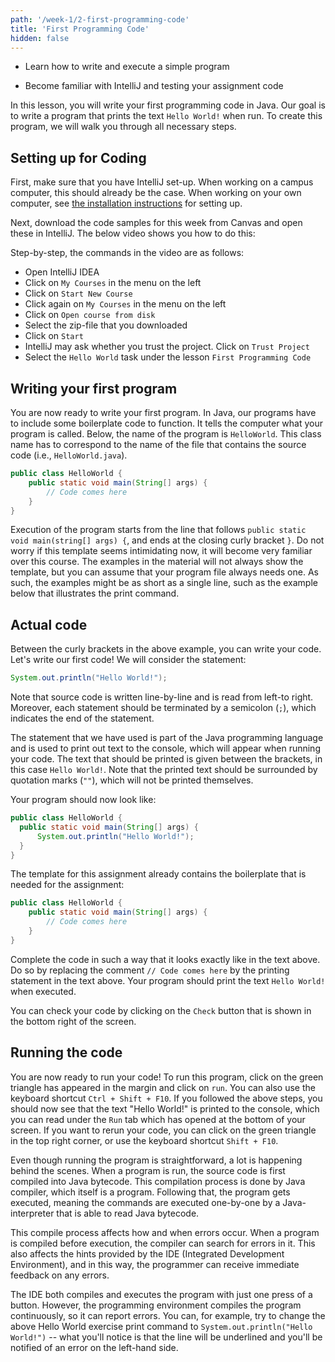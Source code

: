 ```yaml
---
path: '/week-1/2-first-programming-code'
title: 'First Programming Code'
hidden: false
---
```


<text-box variant='learningObjectives' name='Learning Objectives'>

- Learn how to write and execute a simple program

- Become familiar with IntelliJ and testing your assignment code

</text-box>

In this lesson, you will write your first programming code in Java.
Our goal is to write a program that prints the text `Hello World!` when run.
To create this program, we will walk you through all necessary steps.

## Setting up for Coding
First, make sure that you have IntelliJ set-up.
When working on a campus computer, this should already be the case.
When working on your own computer, see [the installation instructions](/installation) for setting up.

Next, download the code samples for this week from Canvas and open these in IntelliJ. The below video shows you how to do this:

<panopto src="https://eur.cloud.panopto.eu/Panopto/Pages/Embed.aspx?id=6cc47a12-c757-49c0-a9db-ac26010c104f&autoplay=false&offerviewer=true&showtitle=true&showbrand=false&start=0&interactivity=all"></panopto>

Step-by-step, the commands in the video are as follows:
- Open IntelliJ IDEA
- Click on `My Courses` in the menu on the left
- Click on `Start New Course`
- Click again on `My Courses` in the menu on the left
- Click on `Open course from disk`
- Select the zip-file that you downloaded
- Click on `Start`
- IntelliJ may ask whether you trust the project. Click on `Trust Project`
- Select the `Hello World` task under the lesson `First Programming Code`

## Writing your first program
You are now ready to write your first program. In Java, our programs have to include some boilerplate code to function. It tells the computer what your program is called. Below, the name of the program is `HelloWorld`. This class name has to correspond to the name of the file that contains the source code (i.e., `HelloWorld.java`).

```java
public class HelloWorld {
    public static void main(String[] args) {
        // Code comes here
    }
}
```
Execution of the program starts from the line that follows `public static void main(string[] args) {`, and ends at the closing curly bracket `}`. Do not worry if this template seems intimidating now, it will become very familiar over this course.
The examples in the material will not always show the template, but you can assume that your program file always needs one. As such, the examples might be as short as a single line, such as the example below that illustrates the print command.

## Actual code
Between the curly brackets in the above example, you can write your code. Let's write our first code! We will consider the statement:
``` Java
System.out.println("Hello World!");
```
Note that source code is written line-by-line and is read from left-to right. Moreover, each statement should be terminated by a semicolon (`;`), which indicates the end of the statement.

The statement that we have used is part of the Java programming language and is used to print out text to the console, which will appear when running your code. The text that should be printed is given between the brackets, in this case `Hello World!`. Note that the printed text should be surrounded by quotation marks (`""`), which will not be printed themselves.

Your program should now look like:
``` Java
public class HelloWorld {
  public static void main(String[] args) {
      System.out.println("Hello World!");  
  }
}  
```

<programming-exercise name="Hello World">

The template for this assignment already contains the boilerplate that is needed for the assignment:
```java
public class HelloWorld {
    public static void main(String[] args) {
        // Code comes here
    }
}
```

Complete the code in such a way that it looks exactly like in the text above. Do so by replacing the comment `// Code comes here` by the printing statement in the text above. Your program should print the text `Hello World!` when executed.

You can check your code by clicking on the `Check` button that is shown in the bottom right of the screen.

</programming-exercise>

## Running the code
You are now ready to run your code! To run this program, click on the green triangle has appeared in the margin and click on `run`. You can also use the keyboard shortcut `Ctrl + Shift + F10`. If you followed the above steps, you should now see that the text "Hello World!" is printed to the console, which you can read under the `Run` tab which has opened at the bottom of your screen. If you want to rerun your code, you can click on the green triangle in the top right corner, or use the keyboard shortcut `Shift + F10`.

<text-box variant="hint" name="Running code">

Even though running the program is straightforward, a lot is happening behind the scenes. When a program is run, the source code is first compiled into Java bytecode. This compilation process is done by Java compiler, which itself is a program. Following that, the program gets executed, meaning the commands are executed one-by-one by a Java-interpreter that is able to read Java bytecode.

This compile process affects how and when errors occur. When a program is compiled before execution, the compiler can search for errors in it. This also affects the hints provided by the IDE (Integrated Development Environment), and in this way, the programmer can receive immediate feedback on any errors.

The IDE both compiles and executes the program with just one press of a button. However, the programming environment compiles the program continuously, so it can report errors. You can, for example, try to change the above Hello World exercise print command to `System.out.println("Hello World!")` -- what you'll notice is that the line will be underlined and you'll be notified of an error on the left-hand side.

</text-box>
